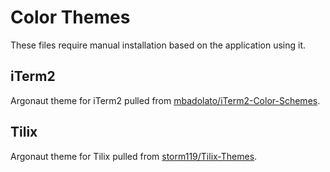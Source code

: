 # Color Themes

These files require manual installation based on the application using it.

## iTerm2

Argonaut theme for iTerm2 pulled from [mbadolato/iTerm2-Color-Schemes](https://github.com/mbadolato/iTerm2-Color-Schemes).

## Tilix

Argonaut theme for Tilix pulled from [storm119/Tilix-Themes](https://github.com/storm119/Tilix-Themes).